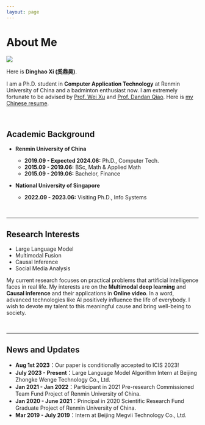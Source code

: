 ```yaml
---
layout: page
---
```


# About Me

<img src="https://dinghaoxi.github.io/Singapore.jpg" class="floatpic" style="max-width: 100%; height: auto;">

Here is **Dinghao Xi (奚鼎昊)**.

I am a Ph.D. student in **Computer Application Technology** at Renmin University of China and a badminton enthusiast now. I am extremely fortunate to be advised by [Prof. Wei Xu](http://info.ruc.edu.cn/jsky/szdw/adszycx/sssds/glkxygc/168a49630e2a454083c238631b42b752.htm) and [Prof. Dandan Qiao](https://www.comp.nus.edu.sg/disa/bio/qiaodd/). Here is [my Chinese resume](https://dinghaoxi.github.io/file/DinghaoXi_ch.pdf).

<br>

## Academic Background

- **Renmin University of China**
  - **2019.09 - Expected 2024.06:** Ph.D., Computer Tech.
  - **2015.09 - 2019.06:** BSc, Math & Applied Math
  - **2015.09 - 2019.06:** Bachelor, Finance

- **National University of Singapore**
  - **2022.09 - 2023.06:** Visiting Ph.D., Info Systems



<br>

---

## Research Interests

- Large Language Model
- Multimodal Fusion
- Causal Inference
- Social Media Analysis

My current research focuses on practical problems that artificial intelligence faces in real life. My interests are on the **Multimodal deep learning** and **Causal inference** and their applications in **Online video**. In a word, advanced technologies like AI positively influence the life of everybody.  I wish to devote my talent to this meaningful cause and bring well-being to society.

<br>

---

## News and Updates

- **Aug 1st 2023**：Our paper is conditionally accepted to ICIS 2023!
- **July 2023 - Present**：Large Language Model Algorithm Intern at Beijing Zhongke Wenge Technology Co., Ltd.
- **Jan 2021 - Jan 2022**：Participant in 2021 Pre-research Commissioned Team Fund Project of Renmin University of China.
- **Jan 2020 - June 2021**：Principal in 2020 Scientific Research Fund Graduate Project of Renmin University of China.
- **Mar 2019 - July 2019**：Intern at Beijing Megvii Technology Co., Ltd.

<br>
